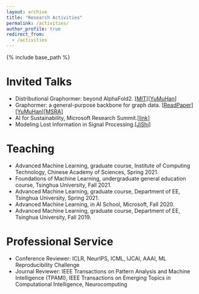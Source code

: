 ```yaml
---
layout: archive
title: "Research Activities"
permalink: /activities/
author_profile: true
redirect_from:
  - /activities
---
```


{% include base_path %}

Invited Talks
======
* Distributional Graphormer: beyond AlphaFold2. [[MIT](https://portal.valencelabs.com/events/post/towards-predicting-equilibrium-distributions-for-molecular-systems-with-duzD0kMCm5cqDwo)][[YuMuHan](https://www.bilibili.com/video/BV1kV41137ud)]
* Graphormer: a general-purpose backbone for graph data. [[ReadPaper](https://www.bilibili.com/video/BV1GL411R7h7)][[YuMuHan](https://www.bilibili.com/video/BV1eF411A76S/?spm_id_from=333.337.search-card.all.click&vd_source=068279d427fb47cf7a5570959a5e27a3)][[MSRA](https://www.bilibili.com/video/BV1Sr4y1Q77m)]
* AI for Sustainability, Microsoft Research Summit.[[link](https://www.microsoft.com/en-us/research/video/research-talks-research-partners-on-innovation-for-carbon-neutralization/)]
* Modeling Lost Information in Signal Processing.[[JiShi](https://www.bilibili.com/video/BV1YT4y1L7F3)]

Teaching
======
* Advanced Machine Learning, graduate course, Institute of Computing Technology, Chinese Academy of Sciences, Spring 2021.
* Foundations of Machine Learning, undergraduate general education course, Tsinghua University, Fall 2021.
* Advanced Machine Learning, graduate course, Department of EE, Tsinghua University, Spring 2021.
* Advanced Machine Learning, in AI School, Microsoft, Fall 2020.
* Advanced Machine Learning, graduate course, Department of EE, Tsinghua University, Fall 2019.
  
Professional Service
======
* Conference Reviewer: ICLR, NeurIPS, ICML, IJCAI, AAAI, ML Reproducibility Challenge
* Journal Reviewer: IEEE Transactions on Pattern Analysis and Machine Intelligence (TPAMI), IEEE Transactions on Emerging Topics in Computational Intelligence, Neurocomputing
